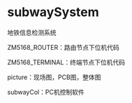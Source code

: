 # subwaySystem
地铁信息检测系统

ZM5168_ROUTER：路由节点下位机代码

ZM5168_TERMINAL：终端节点下位机代码

picture：现场图，PCB图，整体图

subwayCol：PC机控制软件
